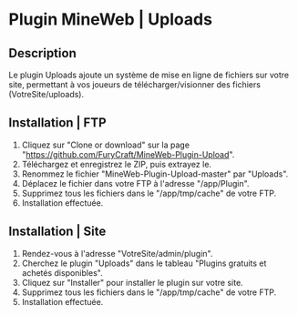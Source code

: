 # Plugin MineWeb | Uploads

## Description
Le plugin Uploads ajoute un système de mise en ligne de fichiers sur votre site, permettant à vos joueurs de télécharger/visionner des fichiers (VotreSite/uploads).

## Installation | FTP
1. Cliquez sur "Clone or download" sur la page "https://github.com/FuryCraft/MineWeb-Plugin-Upload".
2. Téléchargez et enregistrez le ZIP, puis extrayez le.
3. Renommez le fichier "MineWeb-Plugin-Upload-master" par "Uploads".
4. Déplacez le fichier dans votre FTP à l'adresse "/app/Plugin".
5. Supprimez tous les fichiers dans le "/app/tmp/cache" de votre FTP.
6. Installation effectuée.

## Installation | Site
1. Rendez-vous à l'adresse "VotreSite/admin/plugin".
2. Cherchez le plugin "Uploads" dans le tableau "Plugins gratuits et achetés disponibles".
3. Cliquez sur "Installer" pour installer le plugin sur votre site.
4. Supprimez tous les fichiers dans le "/app/tmp/cache" de votre FTP.
5. Installation effectuée.
